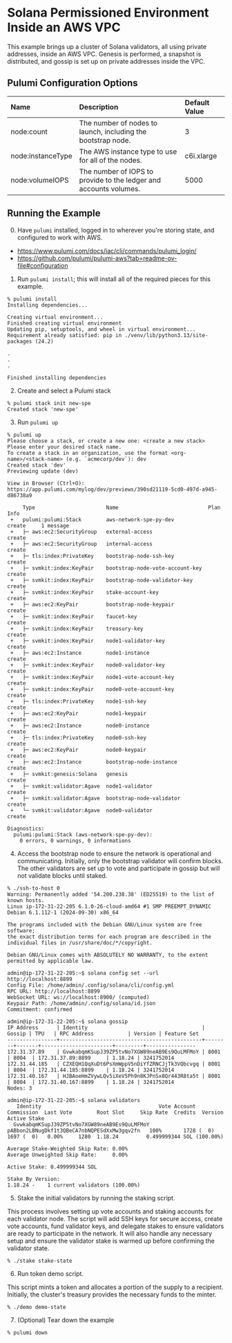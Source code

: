 # Solana Permissioned Environment Inside an AWS VPC

This example brings up a cluster of Solana validators, all using private addresses, inside an AWS VPC.
Genesis is performed, a snapshot is distributed, and gossip is set up on private addresses inside the VPC.

## Pulumi Configuration Options

| Name              | Description                                                       | Default Value |
| :---------------- | :---------------------------------------------------------------- | :------------ |
| node:count        | The number of nodes to launch, including the bootstrap node.      | 3             |
| node:instanceType | The AWS instance type to use for all of the nodes.                | c6i.xlarge    |
| node:volumeIOPS   | The number of IOPS to provide to the ledger and accounts volumes. | 5000          |

## Running the Example

0. Have `pulumi` installed, logged in to wherever you're storing state, and configured to work with AWS.

- https://www.pulumi.com/docs/iac/cli/commands/pulumi_login/
- https://github.com/pulumi/pulumi-aws?tab=readme-ov-file#configuration

1. Run `pulumi install`; this will install all of the required pieces for this example.

```
% pulumi install
Installing dependencies...

Creating virtual environment...
Finished creating virtual environment
Updating pip, setuptools, and wheel in virtual environment...
Requirement already satisfied: pip in ./venv/lib/python3.13/site-packages (24.2)

.
.
.

Finished installing dependencies
```

2. Create and select a Pulumi stack

```
% pulumi stack init new-spe
Created stack 'new-spe'
```

3. Run `pulumi up`

```
% pulumi up
Please choose a stack, or create a new one: <create a new stack>
Please enter your desired stack name.
To create a stack in an organization, use the format <org-name>/<stack-name> (e.g. `acmecorp/dev`): dev
Created stack 'dev'
Previewing update (dev)

View in Browser (Ctrl+O): https://app.pulumi.com/mylog/dev/previews/390sd21119-5cd0-497d-a945-d86738a9

     Type                       Name                             Plan       Info
 +   pulumi:pulumi:Stack        aws-network-spe-py-dev           create     1 message
 +   ├─ aws:ec2:SecurityGroup   external-access                  create
 +   ├─ aws:ec2:SecurityGroup   internal-access                  create
 +   ├─ tls:index:PrivateKey    bootstrap-node-ssh-key           create
 +   ├─ svmkit:index:KeyPair    bootstrap-node-vote-account-key  create
 +   ├─ svmkit:index:KeyPair    bootstrap-node-validator-key     create
 +   ├─ svmkit:index:KeyPair    stake-account-key                create
 +   ├─ aws:ec2:KeyPair         bootstrap-node-keypair           create
 +   ├─ svmkit:index:KeyPair    faucet-key                       create
 +   ├─ svmkit:index:KeyPair    treasury-key                     create
 +   ├─ svmkit:index:KeyPair    node1-validator-key              create
 +   ├─ aws:ec2:Instance        node1-instance                   create
 +   ├─ svmkit:index:KeyPair    node0-validator-key              create
 +   ├─ svmkit:index:KeyPair    node1-vote-account-key           create
 +   ├─ svmkit:index:KeyPair    node0-vote-account-key           create
 +   ├─ tls:index:PrivateKey    node1-ssh-key                    create
 +   ├─ aws:ec2:KeyPair         node1-keypair                    create
 +   ├─ aws:ec2:Instance        node0-instance                   create
 +   ├─ tls:index:PrivateKey    node0-ssh-key                    create
 +   ├─ aws:ec2:KeyPair         node0-keypair                    create
 +   ├─ aws:ec2:Instance        bootstrap-node-instance          create
 +   ├─ svmkit:genesis:Solana   genesis                          create
 +   ├─ svmkit:validator:Agave  node1-validator                  create
 +   ├─ svmkit:validator:Agave  bootstrap-node-validator         create
 +   └─ svmkit:validator:Agave  node0-validator                  create

Diagnostics:
  pulumi:pulumi:Stack (aws-network-spe-py-dev):
    0 errors, 0 warnings, 0 informations
```

4. Access the bootstrap node to ensure the network is operational and communicating. Initially, only the bootstrap validator will confirm blocks. The other validators are set up to vote and participate in gossip but will not validate blocks until staked.

```
% ./ssh-to-host 0
Warning: Permanently added '54.200.238.38' (ED25519) to the list of known hosts.
Linux ip-172-31-22-205 6.1.0-26-cloud-amd64 #1 SMP PREEMPT_DYNAMIC Debian 6.1.112-1 (2024-09-30) x86_64

The programs included with the Debian GNU/Linux system are free software;
the exact distribution terms for each program are described in the
individual files in /usr/share/doc/*/copyright.

Debian GNU/Linux comes with ABSOLUTELY NO WARRANTY, to the extent
permitted by applicable law.

admin@ip-172-31-22-205:~$ solana config set --url http://localhost:8899
Config File: /home/admin/.config/solana/cli/config.yml
RPC URL: http://localhost:8899
WebSocket URL: ws://localhost:8900/ (computed)
Keypair Path: /home/admin/.config/solana/id.json
Commitment: confirmed

admin@ip-172-31-22-205:~$ solana gossip
IP Address      | Identity                                     | Gossip | TPU   | RPC Address           | Version | Feature Set
----------------+----------------------------------------------+--------+-------+-----------------------+---------+----------------
172.31.37.89    | GvwkabqmKSupJ39ZP5tvNo7XGW89neAB9Es9QuLMFMoY | 8001   | 8004  | 172.31.37.89:8899     | 1.18.24 | 3241752014
172.31.44.185   | CZXEQH1QqXuDt6PsXmWppV5nDiYfZRNCJjTk3VQbcvgq | 8001   | 8004  | 172.31.44.185:8899    | 1.18.24 | 3241752014
172.31.40.167   | HJBAoeHmZVywLQv5iXeV5Ph9n8KJPnSx8Qr443R8ta5t | 8001   | 8004  | 172.31.40.167:8899    | 1.18.24 | 3241752014
Nodes: 3

admin@ip-172-31-22-205:~$ solana validators
   Identity                                      Vote Account                            Commission  Last Vote        Root Slot     Skip Rate  Credits  Version            Active Stake
  GvwkabqmKSupJ39ZP5tvNo7XGW89neAB9Es9QuLMFMoY  pABbon2LBNugDkf1t3QBeCA7nbNQPESdXxMw3gqv2fn   100%       1728 (  0)       1697 (  0)   0.00%     1280  1.18.24         0.499999344 SOL (100.00%)

Average Stake-Weighted Skip Rate: 0.00%
Average Unweighted Skip Rate:     0.00%

Active Stake: 0.499999344 SOL

Stake By Version:
1.18.24 -    1 current validators (100.00%)
```

5. Stake the initial validators by running the staking script.

This process involves setting up vote accounts and staking accounts for each validator node. The script will add SSH keys for secure access, create vote accounts, fund validator keys, and delegate stakes to ensure validators are ready to participate in the network. It will also handle any necessary setup and ensure the validator stake is warmed up before confirming the validator state.

```
% ./stake stake-state
```

6. Run token demo script.

This script mints a token and allocates a portion of the supply to a recipient. Initially, the cluster's treasury provides the necessary funds to the minter.

```
% ./demo demo-state
```

7. (Optional) Tear down the example

```
% pulumi down
```
